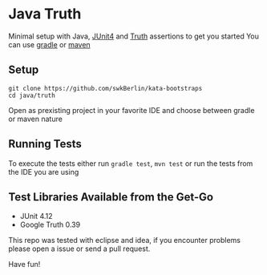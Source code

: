 # Java Truth

Minimal setup with Java, [JUnit4](https://junit.org/junit4/) and [Truth](http://google.github.io/truth/) assertions to get you started
You can use [gradle](https://gradle.org/) or [maven](https://maven.apache.org/)

## Setup

    git clone https://github.com/swkBerlin/kata-bootstraps
    cd java/truth

Open as prexisting project in your favorite IDE and choose between gradle or maven nature 

## Running Tests

To execute the tests either run `gradle test`, `mvn test` or run the tests from the IDE you are using

## Test Libraries Available from the Get-Go
- JUnit 4.12
- Google Truth 0.39

This repo was tested with eclipse and idea, if you encounter problems please open a issue or send a pull request.

Have fun!
